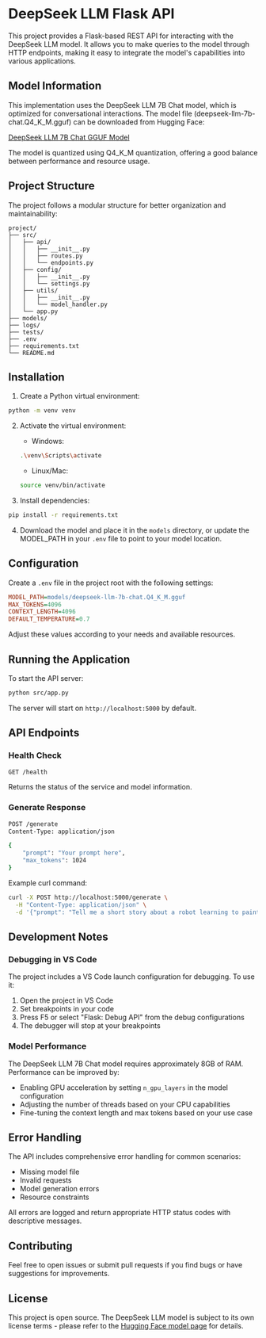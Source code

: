 # DeepSeek LLM Flask API

This project provides a Flask-based REST API for interacting with the DeepSeek LLM model. It allows you to make queries to the model through HTTP endpoints, making it easy to integrate the model's capabilities into various applications.

## Model Information

This implementation uses the DeepSeek LLM 7B Chat model, which is optimized for conversational interactions. The model file (deepseek-llm-7b-chat.Q4_K_M.gguf) can be downloaded from Hugging Face:

[DeepSeek LLM 7B Chat GGUF Model](https://huggingface.co/TheBloke/deepseek-llm-7b-chat-GGUF/blob/main/deepseek-llm-7b-chat.Q4_K_M.gguf)

The model is quantized using Q4_K_M quantization, offering a good balance between performance and resource usage.

## Project Structure

The project follows a modular structure for better organization and maintainability:

```
project/
├── src/
│   ├── api/
│   │   ├── __init__.py
│   │   ├── routes.py
│   │   └── endpoints.py
│   ├── config/
│   │   ├── __init__.py
│   │   └── settings.py
│   ├── utils/
│   │   ├── __init__.py
│   │   └── model_handler.py
│   └── app.py
├── models/
├── logs/
├── tests/
├── .env
├── requirements.txt
└── README.md
```

## Installation

1. Create a Python virtual environment:
```bash
python -m venv venv
```

2. Activate the virtual environment:
   - Windows:
   ```bash
   .\venv\Scripts\activate
   ```
   - Linux/Mac:
   ```bash
   source venv/bin/activate
   ```

3. Install dependencies:
```bash
pip install -r requirements.txt
```

4. Download the model and place it in the `models` directory, or update the MODEL_PATH in your `.env` file to point to your model location.

## Configuration

Create a `.env` file in the project root with the following settings:

```ini
MODEL_PATH=models/deepseek-llm-7b-chat.Q4_K_M.gguf
MAX_TOKENS=4096
CONTEXT_LENGTH=4096
DEFAULT_TEMPERATURE=0.7
```

Adjust these values according to your needs and available resources.

## Running the Application

To start the API server:

```bash
python src/app.py
```

The server will start on `http://localhost:5000` by default.

## API Endpoints

### Health Check
```bash
GET /health
```
Returns the status of the service and model information.

### Generate Response
```bash
POST /generate
Content-Type: application/json

{
    "prompt": "Your prompt here",
    "max_tokens": 1024
}
```

Example curl command:
```bash
curl -X POST http://localhost:5000/generate \
  -H "Content-Type: application/json" \
  -d '{"prompt": "Tell me a short story about a robot learning to paint", "max_tokens": 1024}'
```

## Development Notes

### Debugging in VS Code

The project includes a VS Code launch configuration for debugging. To use it:

1. Open the project in VS Code
2. Set breakpoints in your code
3. Press F5 or select "Flask: Debug API" from the debug configurations
4. The debugger will stop at your breakpoints

### Model Performance

The DeepSeek LLM 7B Chat model requires approximately 8GB of RAM. Performance can be improved by:
- Enabling GPU acceleration by setting `n_gpu_layers` in the model configuration
- Adjusting the number of threads based on your CPU capabilities
- Fine-tuning the context length and max tokens based on your use case

## Error Handling

The API includes comprehensive error handling for common scenarios:
- Missing model file
- Invalid requests
- Model generation errors
- Resource constraints

All errors are logged and return appropriate HTTP status codes with descriptive messages.

## Contributing

Feel free to open issues or submit pull requests if you find bugs or have suggestions for improvements.

## License

This project is open source. The DeepSeek LLM model is subject to its own license terms - please refer to the [Hugging Face model page](https://huggingface.co/TheBloke/deepseek-llm-7b-chat-GGUF) for details.